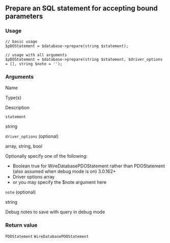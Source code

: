 Prepare an SQL statement for accepting bound parameters
-------------------------------------------------------

### Usage

    // basic usage
    $pDOStatement = $database->prepare(string $statement);
    
    // usage with all arguments
    $pDOStatement = $database->prepare(string $statement, $driver_options = [], string $note = '');

### Arguments

Name

Type(s)

Description

`statement`

string

`driver_options` (optional)

array, string, bool

Optionally specify one of the following:

*   Boolean true for WireDatabasePDOStatement rather than PDOStatement (also assumed when debug mode is on) 3.0.162+
*   Driver options array
*   or you may specify the $note argument here

`note` (optional)

string

Debug notes to save with query in debug mode

### Return value

`PDOStatement` `WireDatabasePDOStatement`

